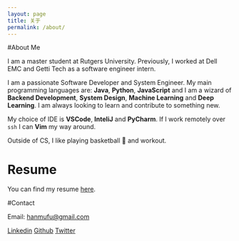 ```yaml
---
layout: page
title: 关于
permalink: /about/
---
```


#About Me

I am a master student at Rutgers University. Previously, I worked at Dell EMC and Getti Tech as a software engineer intern. 

I am a passionate Software Developer and System Engineer. My main programming languages are: **Java**, **Python**, **JavaScript** and I am a wizard of **Backend Development**, **System Design**, **Machine Learning** and **Deep Learning**. I am always looking to learn and contribute to something new.

My choice of IDE is **VSCode**, **InteliJ** and **PyCharm**. If I work remotely over `ssh` I can **Vim** my way around. 

Outside of CS, I like playing basketball :basketball: and workout. 

# Resume

You can find my resume [here](https://drive.google.com/file/d/1qF6VMQnMDf4SALDPItoRZJtdkU3tMkKp/view?usp=sharing).

#Contact

Email: hanmufu@gmail.com

[Linkedin](https://www.linkedin.com/in/mufuhan/)      [Github](https://github.com/HanMufu)      [Twitter](https://twitter.com/HanMufu)